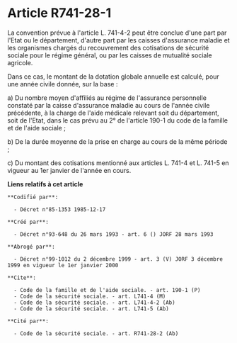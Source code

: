 # Article R741-28-1

La convention prévue à l'article L. 741-4-2 peut être conclue d'une part par l'Etat ou le département, d'autre part par les
caisses d'assurance maladie et les organismes chargés du recouvrement des cotisations de sécurité sociale pour le régime
général, ou par les caisses de mutualité sociale agricole.

Dans ce cas, le montant de la dotation globale annuelle est calculé, pour une année civile donnée, sur la base :

a) Du nombre moyen d'affiliés au régime de l'assurance personnelle constaté par la caisse d'assurance maladie au cours de
l'année civile précédente, à la charge de l'aide médicale relevant soit du département, soit de l'Etat, dans le cas prévu au
2° de l'article 190-1 du code de la famille et de l'aide sociale ;

b) De la durée moyenne de la prise en charge au cours de la même période ;

c) Du montant des cotisations mentionné aux articles L. 741-4 et L. 741-5 en vigueur au 1er janvier de l'année en cours.

**Liens relatifs à cet article**

	**Codifié par**:

	  - Décret n°85-1353 1985-12-17

	**Créé par**:

	  - Décret n°93-648 du 26 mars 1993 - art. 6 () JORF 28 mars 1993

	**Abrogé par**:

	  - Décret n°99-1012 du 2 décembre 1999 - art. 3 (V) JORF 3 décembre 1999 en vigueur le 1er janvier 2000

	**Cite**:

	  - Code de la famille et de l'aide sociale. - art. 190-1 (P)
	  - Code de la sécurité sociale. - art. L741-4 (M)
	  - Code de la sécurité sociale. - art. L741-4-2 (Ab)
	  - Code de la sécurité sociale. - art. L741-5 (Ab)

	**Cité par**:

	  - Code de la sécurité sociale. - art. R741-28-2 (Ab)
